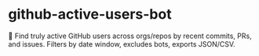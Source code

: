 # github-active-users-bot
🔎 Find truly active GitHub users across orgs/repos by recent commits, PRs, and issues. Filters by date window, excludes bots, exports JSON/CSV.
